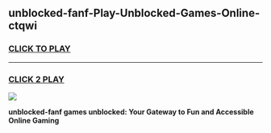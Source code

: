 
## unblocked-fanf-Play-Unblocked-Games-Online-ctqwi
<h3>
<a href="https://premium76.site?title=unblocked-fanf&ref=25A">CLICK TO PLAY</a></h3>
<hr>

<h3>
<a href="https://premium76.site?title=unblocked-fanf&ref=25A">CLICK 2 PLAY</a>
  
</h3>

<a href="https://premium76.site?title=unblocked-fanf&ref=25A"><img src="https://clearcache.store/games.png"></a>


**unblocked-fanf games unblocked: Your Gateway to Fun and Accessible Online Gaming**
